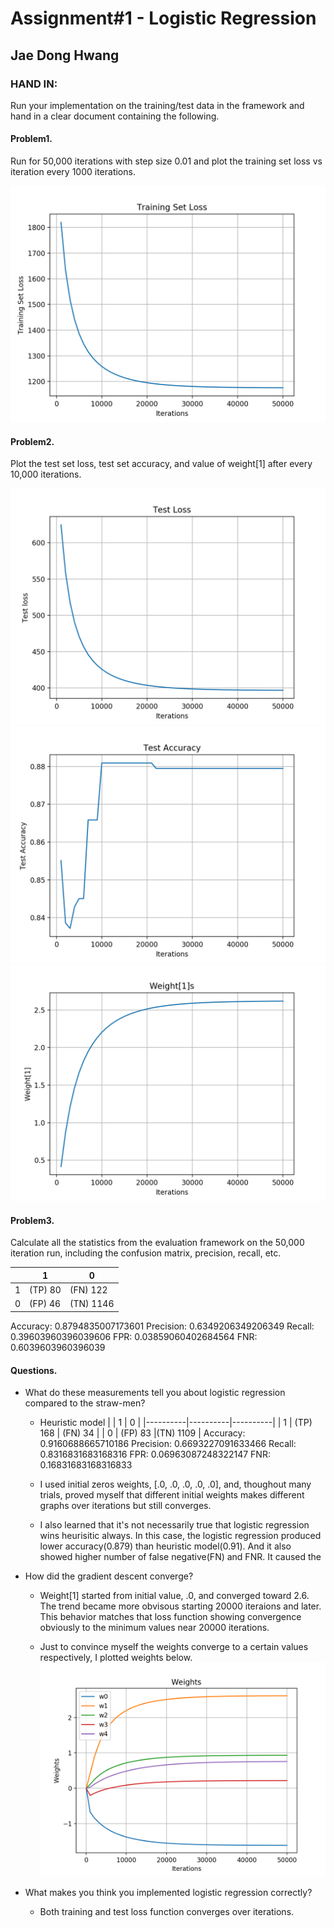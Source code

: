 # Assignment#1 - Logistic Regression

## Jae Dong Hwang

### HAND IN:
Run your implementation on the training/test data in the framework and hand in a clear document containing the following.

#### Problem1.
Run for 50,000 iterations with step size 0.01 and plot the training set loss vs iteration every 1000 iterations.

![Loss Function](training_set_loss_50000.png)

#### Problem2.
Plot the test set loss, test set accuracy, and value of weight[1] after every 10,000 iterations.

  ![test_loss](test_loss_50000.png)
  ![test_accuracy](test_accuracy_vs_iters_50000.png)
  ![w1](w1_50000.png)

#### Problem3.
Calculate all the statistics from the evaluation framework on the 50,000 iteration run, including the confusion matrix, precision, recall, etc.

|          |    1     |    0     |
|----------|----------|----------|
|    1     | (TP) 80  | (FN) 122 |
|    0     | (FP) 46  |(TN) 1146 |

Accuracy: 0.8794835007173601
Precision: 0.6349206349206349
Recall: 0.39603960396039606
FPR: 0.03859060402684564
FNR: 0.6039603960396039


#### Questions.
* What do these measurements tell you about logistic regression compared to the straw-men?

  * Heuristic model
    |          |    1     |    0     |
    |----------|----------|----------|
    |    1     | (TP) 168 | (FN) 34  |
    |    0     | (FP) 83  |(TN) 1109 |
    Accuracy: 0.9160688665710186
    Precision: 0.6693227091633466
    Recall: 0.8316831683168316
    FPR: 0.06963087248322147
    FNR: 0.16831683168316833

  * I used initial zeros weights, [.0, .0, .0, .0, .0], and, thoughout many trials, proved myself that different initial weights makes different graphs over iterations but still converges.

  *  I also learned that it's not necessarily true that logistic regression wins heurisitic always. In this case, the logistic regression produced lower accuracy(0.879) than heuristic model(0.91). And it also showed higher number of false negative(FN) and FNR. It caused the 
    

* How did the gradient descent converge?
  * Weight[1] started from initial value, .0, and converged toward 2.6. The trend became more obvisous starting 20000 iteraions and later. This behavior matches that loss function showing convergence obviously to the minimum values near 20000 iterations. 

  * Just to convince myself the weights converge to a certain values respectively, I plotted weights below.
  ![weights](weights_50000.png)
  
* What makes you think you implemented logistic regression correctly?
  * Both training and test loss function converges over iterations. 
